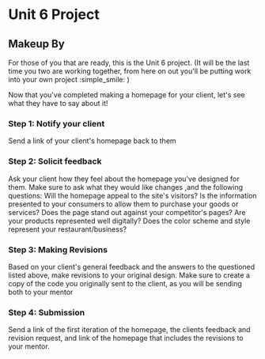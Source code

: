# Unit 6 Project
## Makeup By 
For those of you that are ready, this is the Unit 6 project. (It will be the last time you two are working together, from here on out you'll be putting work into your own project :simple_smile: )

Now that you've completed making a homepage for your client, let's see what they have to say about it!

### Step 1: Notify your client
Send a link of your client's homepage back to them

### Step 2: Solicit feedback
Ask your client how they feel about the homepage you've designed for them. Make sure to ask what they would like changes ,and the following questions:
Will the homepage appeal to the site's visitors?
Is the information presented to your consumers to allow them to purchase your goods or services?
Does the page stand out against your competitor's pages?
Are your products represented well digitally?
Does the color scheme and style represent your restaurant/business?

### Step 3: Making Revisions
Based on your client's general feedback and the answers to the questioned listed above, make revisions to your original design. Make sure to create a copy of the code you originally sent  to the client, as you will be sending both to your mentor

### Step 4: Submission
Send a link of the first iteration of the homepage, the clients feedback and revision request, and link of the homepage that includes the revisions to your mentor.